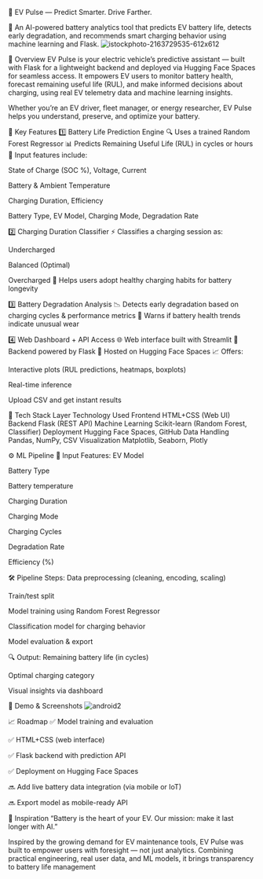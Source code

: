 🔋 EV Pulse — Predict Smarter. Drive Farther.

🧠 An AI-powered battery analytics tool that predicts EV battery life, detects early degradation, and recommends smart charging behavior using machine learning and Flask.
![istockphoto-2163729535-612x612](https://github.com/user-attachments/assets/e2312ff9-e208-4bbd-b954-a6d94644d8a7)


🚀 Overview
EV Pulse is your electric vehicle’s predictive assistant — built with Flask for a lightweight backend and deployed via Hugging Face Spaces for seamless access. It empowers EV users to monitor battery health, forecast remaining useful life (RUL), and make informed decisions about charging, using real EV telemetry data and machine learning insights.

Whether you’re an EV driver, fleet manager, or energy researcher, EV Pulse helps you understand, preserve, and optimize your battery.

🧠 Key Features
1️⃣ Battery Life Prediction Engine
🔍 Uses a trained Random Forest Regressor
📊 Predicts Remaining Useful Life (RUL) in cycles or hours
🧾 Input features include:

State of Charge (SOC %), Voltage, Current

Battery & Ambient Temperature

Charging Duration, Efficiency

Battery Type, EV Model, Charging Mode, Degradation Rate

2️⃣ Charging Duration Classifier
⚡ Classifies a charging session as:

Undercharged

Balanced (Optimal)

Overcharged
🧠 Helps users adopt healthy charging habits for battery longevity

3️⃣ Battery Degradation Analysis
📉 Detects early degradation based on charging cycles & performance metrics
🔔 Warns if battery health trends indicate unusual wear

4️⃣ Web Dashboard + API Access
🌐 Web interface built with Streamlit
🔌 Backend powered by Flask
🚀 Hosted on Hugging Face Spaces
📈 Offers:

Interactive plots (RUL predictions, heatmaps, boxplots)

Real-time inference

Upload CSV and get instant results

🧩 Tech Stack
Layer	Technology Used
Frontend	HTML+CSS (Web UI)
Backend	Flask (REST API)
Machine Learning	Scikit-learn (Random Forest, Classifier)
Deployment	Hugging Face Spaces, GitHub
Data Handling	Pandas, NumPy, CSV
Visualization	Matplotlib, Seaborn, Plotly

⚙️ ML Pipeline
🔢 Input Features:
EV Model 

Battery Type 

Battery temperature 

Charging Duration 

Charging Mode 

Charging Cycles 

Degradation Rate 

Efficiency (%)

🛠️ Pipeline Steps:
Data preprocessing (cleaning, encoding, scaling)

Train/test split

Model training using Random Forest Regressor

Classification model for charging behavior

Model evaluation & export

🔍 Output:
Remaining battery life (in cycles)

Optimal charging category

Visual insights via dashboard

🧪 Demo & Screenshots
![android2](https://github.com/user-attachments/assets/e11339b9-c736-4a36-9ea7-8d6cbd6153f7)



📈 Roadmap
✅ Model training and evaluation

✅ HTML+CSS (web interface)

✅ Flask backend with prediction API

✅ Deployment on Hugging Face Spaces

🔜 Add live battery data integration (via mobile or IoT)

🔜 Export model as mobile-ready API

🧠 Inspiration
“Battery is the heart of your EV. Our mission: make it last longer with AI.”

Inspired by the growing demand for EV maintenance tools, EV Pulse was built to empower users with foresight — not just analytics. Combining practical engineering, real user data, and ML models, it brings transparency to battery life management
